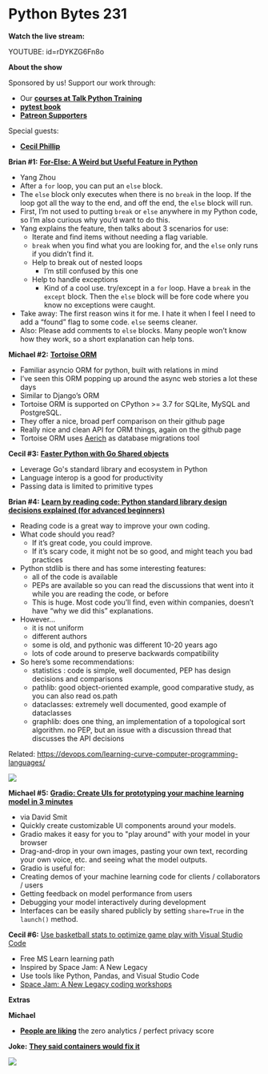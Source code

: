 # Python Bytes 231


**Watch the live stream:**

YOUTUBE: id=rDYKZG6Fn8o

**About the show**

Sponsored by us! Support our work through:

- Our [**courses at Talk Python Training**](https://training.talkpython.fm/)
- [**pytest book**](https://pragprog.com/titles/bopytest/python-testing-with-pytest/)
- [**Patreon Supporters**](https://www.patreon.com/pythonbytes)

Special guests: 

- [**Cecil Phillip**](https://twitter.com/cecilphillip)

**Brian #1:** [**For-Else: A Weird but Useful Feature in Python**](https://medium.com/techtofreedom/for-else-a-weird-but-useful-feature-in-python-2076d8dafad1)

- Yang Zhou
- After a `for` loop, you can put an `else` block.
- The `else` block only executes when there is no `break` in the loop. If the loop got all the way to the end, and off the end, the `else`  block will run.
- First, I’m not used to putting `break` or `else` anywhere in my Python code, so I’m also curious why you’d want to do this.
- Yang explains the feature, then talks about 3 scenarios for use:
	- Iterate and find items without needing a flag variable. 
    - `break` when you find what you are looking for, and the `else` only runs if you didn’t find it.
	- Help to break out of nested loops
		- I’m still confused by this one
	- Help to handle exceptions
		- Kind of a cool use. try/except in a `for` loop. Have a `break` in the `except` block. Then the `else` block will be fore code where you know no exceptions were caught.
- Take away: The first reason wins it for me. I hate it when I feel I need to add a “found” flag to some code. `else` seems cleaner.
- Also: Please add comments to `else` blocks. Many people won’t know how they work, so a short explanation can help tons.

**Michael #2:** [**Tortoise ORM**](https://github.com/tortoise/tortoise-orm)

- Familiar asyncio ORM for python, built with relations in mind
- I’ve seen this ORM popping up around the async web stories a lot these days
- Similar to Django’s ORM
- Tortoise ORM is supported on CPython >= 3.7 for SQLite, MySQL and PostgreSQL.
- They offer a nice, broad perf comparison on their github page
- Really nice and clean API for ORM things, again on the github page
- Tortoise ORM uses [Aerich](https://github.com/tortoise/aerich) as database migrations tool

**Cecil #3:** [**Faster Python with Go Shared objects**](https://blog.kchung.co/faster-python-with-go-shared-objects/)

- Leverage Go's standard library and ecosystem in Python
- Language interop is a good for productivity
- Passing data is limited to primitive types

**Brian #4:** [**Learn by reading code: Python standard library design decisions explained (for advanced beginners)**](https://death.andgravity.com/stdlib)

- Reading code is a great way to improve your own coding.
- What code should you read?
	- If it’s great code, you could improve.
	- If it’s scary code, it might not be so good, and might teach you bad practices
- Python stdlib is there and has some interesting features:
	- all of the code is available
	- PEPs are available so you can read the discussions that went into it while you are reading the code, or before
    - This is huge. Most code you’ll find, even within companies, doesn’t have “why we did this” explanations.
- However…
	- it is not uniform
	- different authors
	- some is old, and pythonic was different 10-20 years ago
	- lots of code around to preserve backwards compatibility
- So here’s some recommendations:
	- statistics : code is simple, well documented, PEP has design decisions and comparisons
	- pathlib: good object-oriented example, good comparative study, as you can also read os.path
	- dataclasses: extremely well documented, good example of dataclasses
	- graphlib: does one thing, an implementation of a topological sort algorithm. no PEP, but an issue with a discussion thread that discusses the API decisions

Related: https://devops.com/learning-curve-computer-programming-languages/

![](https://paper-attachments.dropbox.com/s_F9A2A0911FFE1F78C1A86C3DF0B67FFAAD84704801453ECE7274E60D39131BB8_1619632331818_image.png)


**Michael #5:** [**Gradio: Create UIs for prototyping your machine learning model in 3 minutes**](https://www.gradio.app/)

- via David Smit
- Quickly create customizable UI components around your models.
- Gradio makes it easy for you to "play around" with your model in your browser
- Drag-and-drop in your own images, pasting your own text, recording your own voice, etc. and seeing what the model outputs.
- Gradio is useful for:
- Creating demos of your machine learning code for clients / collaborators / users
- Getting feedback on model performance from users
- Debugging your model interactively during development
- Interfaces can be easily shared publicly by setting `share=True` in the `launch()` method.

**Cecil #6:** [Use basketball stats to optimize game play with Visual Studio Code](https://docs.microsoft.com/en-us/learn/paths/optimize-basketball-games-with-machine-learning/)

- Free MS Learn learning path
- Inspired by Space Jam: A New Legacy
- Use tools like Python, Pandas, and Visual Studio Code 
- [Space Jam: A New Legacy coding workshops](https://www.microsoft.com/whatsinstore/2020/12/14/space-jam-a-new-legacy-coding-workshops-let-kids-team-up-with-lebron-bugs-bunny)

**Extras**

**Michael**

- [**People are liking**](https://twitter.com/TalkPython/status/1384943094899122177) the zero analytics / perfect privacy score


**Joke:** [**They said containers would fix it**](https://devhumor.com/media/linux-containers-and-kubernetes-for-beginners)

![](https://trello-attachments.s3.amazonaws.com/60817ae1a522117c64d17c10/700x979/2fe03ead925aaab83ee0a49fe43d1cfd/kubernetes_begginers.jpg)
